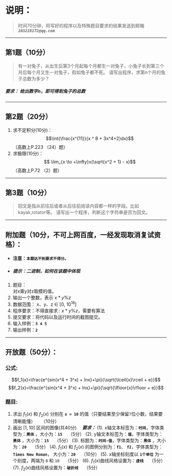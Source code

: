 # **说明：**
> 时间70分钟，将写好的程序以及特殊题目要求的结果发送到邮箱 ***`103228172@qq.com`***

---

## **第1题**（10分）
> 有一对兔子，从出生后第3个月起每个月都生一对兔子，小兔子长到第三个月后每个月又生一对兔子，假如兔子都不死。
> 请写出程序，求第n个月的兔子总数为多少？
##### ***要求：*** 给出数字n，即可得到兔子的总数
<!-- 
<br/>
<br/> -->
---
## **第2题**（20分）
1. 求不定积分(10分)：$$\int{\frac{x^{11}}{x ^ 8 + 3x^4+2}dx}$$ （高数上P.223 （24）题）
2. 求极限(10分)：$$ \lim_{x \to +\infty}x(\sqrt{x^2 + 1} - x)$$ （高数上P.72 （2）题）
   
---

## **第3题**（10分）
> 回文是指从前往后或者从后往前阅读内容都一样的字段。比如kayak,rotator等。
> 请写出一个程序，判断这个字符串是否为回文。


---
## 附加题（10分，不可上网百度，一经发现取消复试资格）：
- #### 注意：**`本题达不到要求不得分。`**
- ##### 提示：二进制，如何在该题中体现
1. 题目：  
    对x乘y对z取模的值。
2. 输出一个整数，表示 $x * y \% z$
3. 数据范围：
   x、y、z $\in$ [0, $10 ^ {18}$] 
4. 程序要求：不得直接求 : $x * y \% z$，需要有算法
5. 提交要求：将代码以及运行时间的截图提交。
6. 输入样例：**`3 4 5`**
7. 输出样例：**`2`**

---
## **开放题**（50分）：
### **公式:**
$$f_1(x)=\frac{e^{sin(x^4 + 3^x) + lnx}+\pi}{\sqrt{\lceil{x}\rceil + e}}$$
$$f_2(x)=\frac{e^{sin(x^4 + 3^x) + lnx}+\pi}{\sqrt{\lfloor{x}\rfloor + e}}$$

### **题目:**
1. 求出 $f_1(x)$ 和 $f_2(x)$ 分别在 **`x = 10`** 的值（只要结果至少保留`7`位小数，结果要清晰能懂） &emsp;（10分）
2. 画出 $[1, 10]$ 区间的图像(共40分)
&emsp;***要求：***
   (1). x轴文本标签为：**`时间`**，字体类型为：**`黑体`** ，大小为：**`15`** &emsp;（5分）
   (2). y轴文本标签为：**`值`**，字体类型为：**`黑体`** ，大小为：**`15`** &emsp;（5分）
   (3). 标题为：**`时间-值`**，字体类型为：**`黑体`** ，大小为：**`20`** &emsp;（5分）
   (4). $f_1(x)$ 和 $f_2(x)$ 的图例分别为：**`f1`**、 **`f2`**，字体类型为： **`Times New Roman`**， 大小为：**`20`** &emsp;（10分）
   (5). x轴坐标刻度以 **`1个单位`** 为一个刻度，两端为 `0` 和 `10`  &emsp;（5分）
   (6). $f_1(x)$曲线风格设置为：**`虚线`** &emsp;（5分）
   (7). $f_2(x)$曲线风格设置为：**`破折线`** &emsp;（5分）